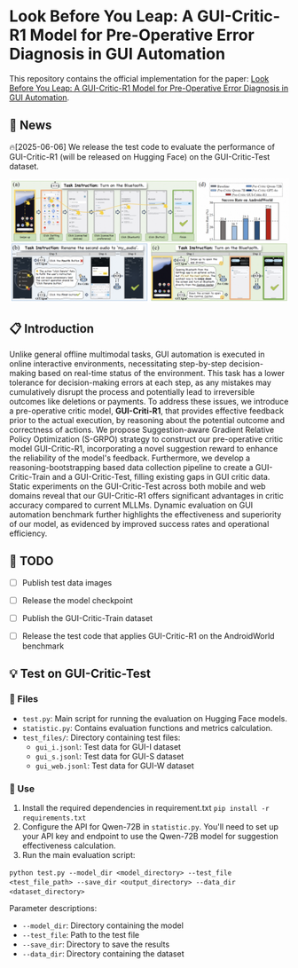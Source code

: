 # Look Before You Leap: A GUI-Critic-R1 Model for Pre-Operative Error Diagnosis in GUI Automation
This repository contains the official implementation for the paper: [Look Before You Leap: A GUI-Critic-R1 Model for Pre-Operative Error Diagnosis in GUI Automation](https://arxiv.org/abs/2506.04614).

 
## 📢 News
🔥[2025-06-06] We release the test code to evaluate the performance of GUI-Critic-R1 (will be released on Hugging Face) on the GUI-Critic-Test dataset. 


![](introduction.png)
## 📋 Introduction
Unlike general offline multimodal tasks, GUI automation is executed in online interactive environments, necessitating step-by-step decision-making based on real-time status of the environment. 
This task has a lower tolerance for decision-making errors at each step, as any mistakes may cumulatively disrupt the process and potentially lead to irreversible outcomes like deletions or payments. 
To address these issues, we introduce a pre-operative critic model, **GUI-Criti-R1**, that provides effective feedback prior to the actual execution, by reasoning about the potential outcome and correctness of actions. 
We propose Suggestion-aware Gradient Relative Policy Optimization (S-GRPO) strategy to construct our pre-operative critic model GUI-Critic-R1, incorporating a novel suggestion reward to enhance the reliability of the model's feedback.
Furthermore, we develop a reasoning-bootstrapping based data collection pipeline to create a GUI-Critic-Train and a GUI-Critic-Test, filling existing gaps in GUI critic data.
Static experiments on the GUI-Critic-Test across both mobile and web domains reveal that our GUI-Critic-R1 offers significant advantages in critic accuracy compared to current MLLMs.
Dynamic evaluation on GUI automation benchmark further highlights the effectiveness and superiority of our model, as evidenced by improved success rates and operational efficiency.



## 📍 TODO
- [ ] Publish test data images
- [ ] Release the model checkpoint
- [ ] Publish the GUI-Critic-Train dataset
- [ ] Release the test code that applies GUI-Critic-R1 on the AndroidWorld benchmark


## 💡 Test on GUI-Critic-Test
### 📑 Files

- `test.py`: Main script for running the evaluation on Hugging Face models.
- `statistic.py`: Contains evaluation functions and metrics calculation.
- `test_files/`: Directory containing test files:
  - `gui_i.jsonl`: Test data for GUI-I dataset
  - `gui_s.jsonl`: Test data for GUI-S dataset
  - `gui_web.jsonl`: Test data for GUI-W dataset
  
### 🔧 Use

1. Install the required dependencies in requirement.txt
`pip install -r requirements.txt`
2. Configure the API for Qwen-72B in `statistic.py`. You'll need to set up your API key and endpoint to use the Qwen-72B model for suggestion effectiveness calculation.
3. Run the main evaluation script:

`python test.py --model_dir <model_directory>
--test_file <test_file_path>
--save_dir <output_directory>
--data_dir <dataset_directory>`

Parameter descriptions:
- `--model_dir`: Directory containing the model
- `--test_file`: Path to the test file
- `--save_dir`: Directory to save the results
- `--data_dir`: Directory containing the dataset

